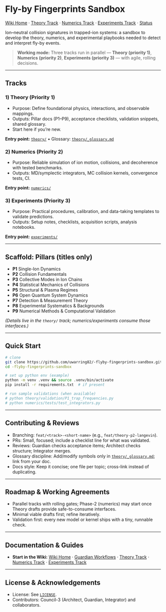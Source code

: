 # Fly-by Fingerprints Sandbox

[Wiki Home](https://github.com/uwarring82/-flyby-fingerprints-sandbox/wiki) · [Theory Track](/theory) · [Numerics Track](/numerics) · [Experiments Track](/experiments) · [Status](./STATUS.md)

Ion–neutral collision signatures in trapped-ion systems: a sandbox to develop the theory, numerics, and experimental playbooks needed to detect and interpret fly-by events.

> **Working mode:** Three tracks run in parallel — **Theory (priority 1)**, **Numerics (priority 2)**, **Experiments (priority 3)** — with agile, rolling decisions.

---

## Tracks

### 1) Theory (Priority 1)
- Purpose: Define foundational physics, interactions, and observable mappings.
- Outputs: Pillar docs (P1–P9), acceptance checklists, validation snippets, shared glossary.
- Start here if you’re new.

**Entry point:** [`theory/`](theory/) • Glossary: [`theory/_glossary.md`](theory/_glossary.md)

### 2) Numerics (Priority 2)
- Purpose: Reliable simulation of ion motion, collisions, and decoherence with tested benchmarks.
- Outputs: MD/symplectic integrators, MC collision kernels, convergence tests, CI.

**Entry point:** [`numerics/`](numerics/)

### 3) Experiments (Priority 3)
- Purpose: Practical procedures, calibration, and data-taking templates to validate predictions.
- Outputs: Setup notes, checklists, acquisition scripts, analysis notebooks.

**Entry point:** [`experiments/`](experiments/)

---

## Scaffold: Pillars (titles only)
- **P1** Single-Ion Dynamics  
- **P2** Collision Fundamentals  
- **P3** Collective Modes in Ion Chains  
- **P4** Statistical Mechanics of Collisions  
- **P5** Structural & Plasma Regimes  
- **P6** Open Quantum System Dynamics  
- **P7** Detection & Measurement Theory  
- **P8** Experimental Systematics & Backgrounds  
- **P9** Numerical Methods & Computational Validation

*(Details live in the `theory/` track; numerics/experiments consume those interfaces.)*

---

## Quick Start

```bash
# clone
git clone https://github.com/uwarring82/-flyby-fingerprints-sandbox.git
cd -flyby-fingerprints-sandbox

# set up python env (example)
python -m venv .venv && source .venv/bin/activate
pip install -r requirements.txt  # if present

# run sample validations (when available)
# python theory/validation/P1_trap_frequencies.py
# python numerics/tests/test_integrators.py
```

---

## Contributing & Reviews
- Branching: `feat/<track>-<short-name>` (e.g., `feat/theory-p2-langevin`).
- PRs: Small, focused; include a checklist line for what was validated.
- Reviews: Guardian checks acceptance items; Architect checks structure; Integrator merges.
- Glossary discipline: Add/modify symbols only in [`theory/_glossary.md`](theory/_glossary.md); link from your doc.
- Docs style: Keep it concise; one file per topic; cross-link instead of duplicating.

---

## Roadmap & Working Agreements
- Parallel tracks with rolling gates; Phase-2 (numerics) may start once Theory drafts provide safe-to-consume interfaces.
- Minimal viable drafts first; refine iteratively.
- Validation first: every new model or kernel ships with a tiny, runnable check.

---

## Documentation & Guides

- **Start in the Wiki:** [Wiki Home](https://github.com/uwarring82/-flyby-fingerprints-sandbox/wiki) · [Guardian Workflows](https://github.com/uwarring82/-flyby-fingerprints-sandbox/wiki/Guardian_Workflows) · [Theory Track](https://github.com/uwarring82/-flyby-fingerprints-sandbox/wiki/Theory_Track) · [Numerics Track](https://github.com/uwarring82/-flyby-fingerprints-sandbox/wiki/Numerics_Track) · [Experiments Track](https://github.com/uwarring82/-flyby-fingerprints-sandbox/wiki/Experiments_Track)

---

## License & Acknowledgements
- License: See [`LICENSE`](LICENSE).
- Contributors: Council-3 (Architect, Guardian, Integrator) and collaborators.


